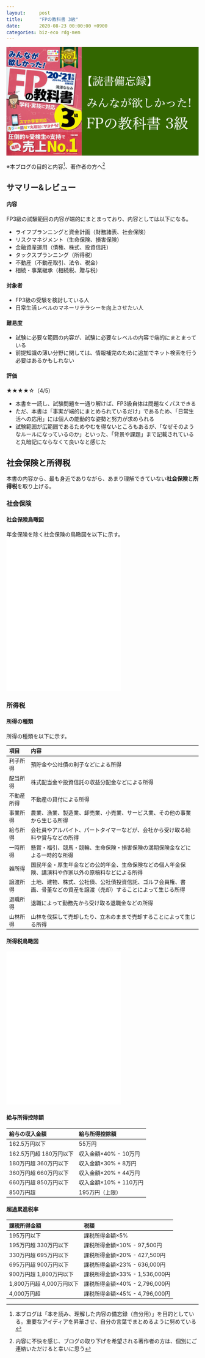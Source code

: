 ```yaml
---
layout:     post
title:      "FPの教科書 3級"
date:       2020-08-23 00:00:00 +0900
categories: biz-eco rdg-mem
---
```


![thumbnail](/assets/2020-08-23-fp-no-kyokasho-3kyu/thumbnail.png)

※本ブログの目的と内容[^1]、著作者の方へ[^2]

[^1]: 本ブログは「本を読み、理解した内容の備忘録（自分用）」を目的としている。重要なアイディアを昇華させ、自分の言葉でまとめるように努めている

[^2]: 内容に不快を感じ、ブログの取り下げを希望される著作者の方は、個別にご連絡いただけると幸いに思う

## サマリー&レビュー
#### 内容
FP3級の試験範囲の内容が端的にまとまっており、内容としては以下になる。
- ライフプランニングと資金計画（財務諸表、社会保険）
- リスクマネジメント（生命保険、損害保険）
- 金融資産運用（債権、株式、投資信託）
- タックスプランニング（所得税）
- 不動産（不動産取引、法令、税金）
- 相続・事業継承（相続税、贈与税）

#### 対象者
- FP3級の受験を検討している人
- 日常生活レベルのマネーリテラシーを向上させたい人

#### 難易度
- 試験に必要な範囲の内容が、試験に必要なレベルの内容で端的にまとまっている
- 前提知識の薄い分野に関しては、情報補完のために追加でネット検索を行う必要はあるかもしれない

#### 評価
★★★★☆（4/5）
- 本書を一読し、試験問題を一通り解けば、FP3級自体は問題なくパスできる
- ただ、本書は「事実が端的にまとめられているだけ」であるため、「日常生活への応用」には個人の能動的な姿勢と努力が求められる
- 試験範囲が広範囲であるためやむを得ないところもあるが、「なぜそのようなルールになっているのか」といった、「背景や課題」まで記載されていると丸暗記にならなくて良いなと感じた


## 社会保険と所得税
本書の内容から、最も身近でありながら、あまり理解できていない**社会保険**と**所得税**を取り上げる。

### 社会保険
#### 社会保険鳥瞰図
年金保険を除く社会保険の鳥瞰図を以下に示す。
<embed src="/assets/2020-08-23-fp-no-kyokasho-3kyu/social-insurance.pdf" type="application/pdf" height="400"/>

### 所得税
#### 所得の種類
所得の種類を以下に示す。

|項目|内容|
|:--|:--|
|利子所得|預貯金や公社債の利子などによる所得|
|配当所得|株式配当金や投資信託の収益分配金などによる所得|
|不動産所得|不動産の貸付による所得|
|事業所得|農業、漁業、製造業、卸売業、小売業、サービス業、その他の事業から生じる所得|
|給与所得|会社員やアルバイト、パートタイマーなどが、会社から受け取る給料や賞与などの所得|
|一時所得|懸賞・福引、競馬・競輪、生命保険・損害保険の満期保険金などによる一時的な所得|
|雑所得|国民年金・厚生年金などの公的年金、生命保険などの個人年金保険、講演料や作家以外の原稿料などによる所得|
|譲渡所得|土地、建物、株式、公社債、公社債投資信託、ゴルフ会員権、書画、骨董などの資産を譲渡（売却）することによって生じる所得|
|退職所得|退職によって勤務先から受け取る退職金などの所得|
|山林所得|山林を伐採して売却したり、立木のままで売却することによって生じる所得|

#### 所得税鳥瞰図
<embed src="/assets/2020-08-23-fp-no-kyokasho-3kyu/income-tax.pdf" type="application/pdf" height="400"/>

#### 給与所得控除額

|給与の収入金額|給与所得控除額|
|:--|:--|
|162.5万円以下|55万円|
|162.5万円超 180万円以下|収入金額×40% - 10万円|
|180万円超 360万円以下|収入金額×30% + 8万円|
|360万円超 660万円以下|収入金額×20% + 44万円|
|660万円超 850万円以下|収入金額×10% + 110万円|
|850万円超|195万円（上限）|

#### 超過累進税率

|課税所得金額|税額|
|:--|:--|
|195万円以下|課税所得金額×5%|
|195万円超 330万円以下|課税所得金額×10% - 97,500円|
|330万円超 695万円以下|課税所得金額×20% - 427,500円|
|695万円超 900万円以下|課税所得金額×23% - 636,000円|
|900万円超 1,800万円以下|課税所得金額×33% - 1,536,000円|
|1,800万円超 4,000万円以下|課税所得金額×40% - 2,796,000円|
|4,000万円超|課税所得金額×45% - 4,796,000円|
